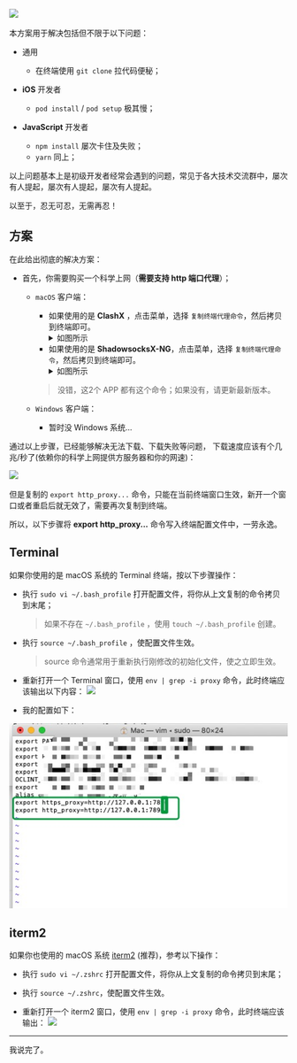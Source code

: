 
![](images/icon.png)

本方案用于解决包括但不限于以下问题：

- 通用
	- 在终端使用 `git clone` 拉代码便秘；

- **iOS** 开发者
	- `pod install` / `pod setup` 极其慢；

- **JavaScript** 开发者
	- `npm install` 屡次卡住及失败；
	- `yarn` 同上；

以上问题基本上是初级开发者经常会遇到的问题，常见于各大技术交流群中，屡次有人提起，屡次有人提起，屡次有人提起。

以至于，忍无可忍，无需再忍！

## 方案

在此给出彻底的解决方案：

- 首先，你需要购买一个科学上网（**需要支持 http 端口代理**）；
  - `macOS` 客户端：
  	- 如果使用的是 **ClashX** ，点击菜单，选择 `复制终端代理命令`，然后拷贝到终端即可。<details close><summary>如图所示</summary><img width="40%" src="images/clashX.png"/></details>
  	- 如果使用的是 **ShadowsocksX-NG**，点击菜单，选择 `复制终端代理命令`，然后拷贝到终端即可。<details close><summary>如图所示</summary><img width="40%" src="images/shadowsocks.png"/></details>

  	> 没错，这2个 APP 都有这个命令；如果没有，请更新最新版本。

  - `Windows` 客户端：

    - 暂时没 Windows 系统…

通过以上步骤，已经能够解决无法下载、下载失败等问题，
下载速度应该有个几兆/秒了(依赖你的科学上网提供方服务器和你的网速)：

![](images/success.jpg)

但是复制的 `export http_proxy...` 命令，只能在当前终端窗口生效，新开一个窗口或者重启后就无效了，需要再次复制到终端。

所以，以下步骤将 **export http_proxy...** 命令写入终端配置文件中，一劳永逸。

## Terminal

如果你使用的是 macOS 系统的 Terminal 终端，按以下步骤操作：

- 执行 `sudo vi ~/.bash_profile` 打开配置文件，将你从上文复制的命令拷贝到末尾；

  > 如果不存在 `~/.bash_profile` ，使用 `touch ~/.bash_profile` 创建。

- 执行 `source ~/.bash_profile`  ，使配置文件生效。

  > source 命令通常用于重新执行刚修改的初始化文件，使之立即生效。
- 重新打开一个 Terminal 窗口，使用 `env | grep -i proxy` 命令，此时终端应该输出以下内容：
![](images/result1.png)

- 我的配置如下：

![](images/my.png)




## iterm2

如果你也使用的 macOS 系统 [iterm2](https://www.iterm2.com) (推荐)，参考以下操作：

- 执行 `sudo vi ~/.zshrc` 打开配置文件，将你从上文复制的命令拷贝到末尾；

- 执行 `source ~/.zshrc`，使配置文件生效。
- 重新打开一个 iterm2 窗口，使用 `env | grep -i proxy` 命令，此时终端应该输出： ![](images/result2.png)

---

我说完了。
